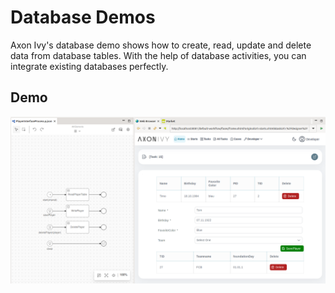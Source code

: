 # Database Demos

Axon Ivy's database demo shows how to create, read, update and delete data from database tables. With the help of database activities, you can integrate existing databases perfectly.

## Demo

![screenshot](images/screenshot.png)


